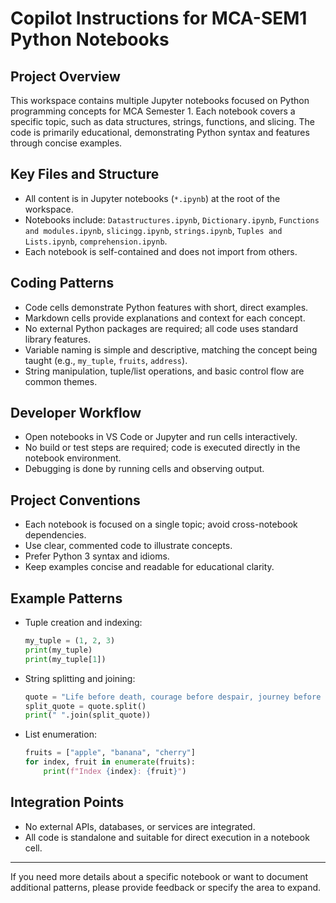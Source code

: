 # Copilot Instructions for MCA-SEM1 Python Notebooks

## Project Overview
This workspace contains multiple Jupyter notebooks focused on Python programming concepts for MCA Semester 1. Each notebook covers a specific topic, such as data structures, strings, functions, and slicing. The code is primarily educational, demonstrating Python syntax and features through concise examples.

## Key Files and Structure
- All content is in Jupyter notebooks (`*.ipynb`) at the root of the workspace.
- Notebooks include: `Datastructures.ipynb`, `Dictionary.ipynb`, `Functions and modules.ipynb`, `slicingg.ipynb`, `strings.ipynb`, `Tuples and Lists.ipynb`, `comprehension.ipynb`.
- Each notebook is self-contained and does not import from others.

## Coding Patterns
- Code cells demonstrate Python features with short, direct examples.
- Markdown cells provide explanations and context for each concept.
- No external Python packages are required; all code uses standard library features.
- Variable naming is simple and descriptive, matching the concept being taught (e.g., `my_tuple`, `fruits`, `address`).
- String manipulation, tuple/list operations, and basic control flow are common themes.

## Developer Workflow
- Open notebooks in VS Code or Jupyter and run cells interactively.
- No build or test steps are required; code is executed directly in the notebook environment.
- Debugging is done by running cells and observing output.

## Project Conventions
- Each notebook is focused on a single topic; avoid cross-notebook dependencies.
- Use clear, commented code to illustrate concepts.
- Prefer Python 3 syntax and idioms.
- Keep examples concise and readable for educational clarity.

## Example Patterns
- Tuple creation and indexing:
  ```python
  my_tuple = (1, 2, 3)
  print(my_tuple)
  print(my_tuple[1])
  ```
- String splitting and joining:
  ```python
  quote = "Life before death, courage before despair, journey before destination"
  split_quote = quote.split()
  print(" ".join(split_quote))
  ```
- List enumeration:
  ```python
  fruits = ["apple", "banana", "cherry"]
  for index, fruit in enumerate(fruits):
      print(f"Index {index}: {fruit}")
  ```

## Integration Points
- No external APIs, databases, or services are integrated.
- All code is standalone and suitable for direct execution in a notebook cell.

---
If you need more details about a specific notebook or want to document additional patterns, please provide feedback or specify the area to expand.